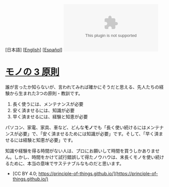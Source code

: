 
[日本語] [[English](en.md)] [[Español](es.md)]
![GitHub Repo stars](https://img.shields.io/github/stars/principle-of-things/principle-of-things.github.com)

# [モノの 3 原則](https://principle-of-things.github.io/)

誰が言ったか知らないが、言われてみれば確かにそうだと思える、先人たちの経験から生まれた3つの原則・教訓です。

1. 長く使うには、メンテナンスが必要
2. 安く済ませるには、知識が必要
3. 早く済ませるには、経験と知恵が必要

パソコン、家電、家具、車など、どんな**モノ**でも「長く使い続けるにはメンテナンスが必要」で、「安く済ませるためには知識が必要」です。そして、「早く済ませるには経験と知恵が必要」です。

知識や経験を得る時間がない人は、プロにお願いして時間を買うしかありません。しかし、時間をかけて試行錯誤して得たノウハウは、末長くモノを使い続けるために、本当の意味でサステナブルなものだと思います。

- [CC BY 4.0; https://principle-of-things.github.io/](https://principle-of-things.github.io/)
